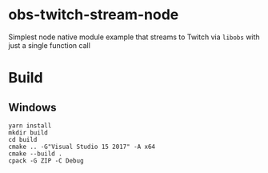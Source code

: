 # obs-twitch-stream-node

Simplest node native module example that streams to Twitch via `libobs` with just a single function call

# Build

## Windows

```
yarn install
mkdir build
cd build
cmake .. -G"Visual Studio 15 2017" -A x64
cmake --build .
cpack -G ZIP -C Debug
```
